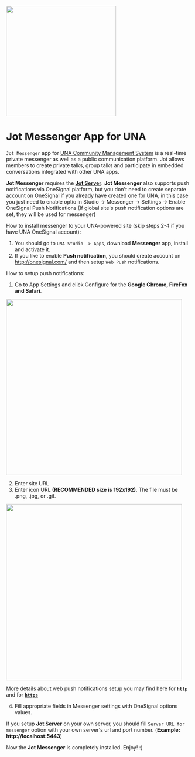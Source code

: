 <img src="https://user-images.githubusercontent.com/22210428/27619378-391220cc-5c05-11e7-86ee-21edd7404298.png" width="300"> 

# Jot Messenger App for UNA

```Jot Messenger``` app for [UNA Community Management System](https://una.io) is a real-time private messenger as well as a public communication platform. Jot allows members to create private talks, group talks and participate in embedded conversations integrated with other UNA apps.

**Jot Messenger** requires the **[Jot Server](https://github.com/unaio/jot-server)**. **Jot Messenger** also supports push notifications via OneSignal platform, but you don't need to create separate account on OneSignal if you already have created one for UNA, in this case you just need to enable optio in Studio -> Messenger -> Settings -> Enable OneSignal Push Notifications (If global site's push notification options are set, they will be used for messenger)

How to install messenger to your UNA-powered site (skip steps 2-4 if you have UNA OneSignal account):
1) You should go to ```UNA Studio -> Apps```, download **Messenger** app, install and activate it.
2) If you like to enable **Push notification**, you should create account on http://onesignal.com/ and then setup ```Web Push``` notifications.

How to setup push notifications:
1. Go to App Settings and click Configure for the **Google Chrome, FireFox and Safari**.
<img src="https://j.gifs.com/wjDz2R.gif" width="480"  height="auto" />

2. Enter site URL
3. Enter icon URL **(RECOMMENDED size is 192x192)**. The file must be .png, .jpg, or .gif.
<img src="https://j.gifs.com/wjDzYJ.gif" width="480"  height="auto" />

More details about web push notifications setup you may find here for [**```http```**](https://documentation.onesignal.com/docs/web-push-sdk-setup-http) and for [**```https```**](https://documentation.onesignal.com/docs/web-push-sdk-setup-https)

4. Fill appropriate fields in Messenger settings with OneSignal options values.

If you setup **[Jot Server](https://github.com/unaio/jot-server)** on your own server, you should fill 
```Server URL for messenger```
option with your own server's url and port number. (**Example: http://localhost:5443**)

Now the **Jot Messenger** is completely installed. Enjoy! :)
